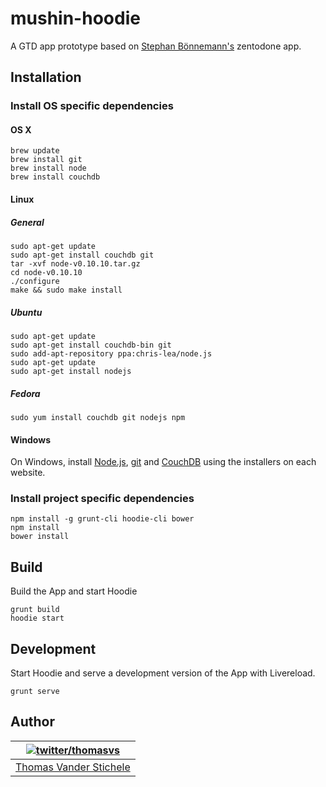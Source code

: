 # mushin-hoodie

A GTD app prototype based on [Stephan Bönnemann's](http://boennemann.me/)
zentodone app.

## Installation

### Install OS specific dependencies

#### OS X

```shell
brew update
brew install git
brew install node
brew install couchdb
```

#### Linux

##### General

```shell
sudo apt-get update
sudo apt-get install couchdb git
tar -xvf node-v0.10.10.tar.gz
cd node-v0.10.10
./configure
make && sudo make install
```

##### Ubuntu

```shell
sudo apt-get update
sudo apt-get install couchdb-bin git
sudo add-apt-repository ppa:chris-lea/node.js
sudo apt-get update
sudo apt-get install nodejs
```

##### Fedora

```shell
sudo yum install couchdb git nodejs npm
```

#### Windows

On Windows, install [Node.js](http://nodejs.org/download/), [git](http://git-scm.com/downloads) and [CouchDB](https://couchdb.apache.org/#download) using the installers on each website.

### Install project specific dependencies

```
npm install -g grunt-cli hoodie-cli bower
npm install
bower install
```

## Build

Build the App and start Hoodie

```shell
grunt build
hoodie start
```

## Development

Start Hoodie and serve a development version of the App with Livereload.

```
grunt serve
```

## Author
| [![twitter/thomasvs](http://gravatar.com/avatar/f5dc647e1f30b6127527da3dbfdaba73?s=70)](https://twitter.com/thomasvs "Follow @thomasvs on Twitter") |
|---|
| [Thomas Vander Stichele](http://thomas.apestaart.org/) |
